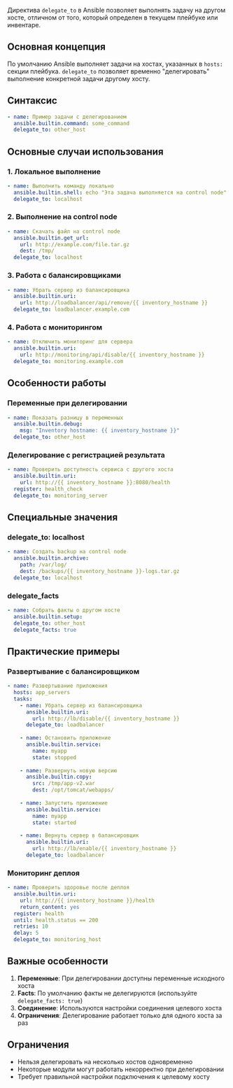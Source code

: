 Директива `delegate_to` в Ansible позволяет выполнять задачу на другом хосте, отличном от того, который определен в текущем плейбуке или инвентаре.

## Основная концепция

По умолчанию Ansible выполняет задачи на хостах, указанных в `hosts:` секции плейбука. `delegate_to` позволяет временно "делегировать" выполнение конкретной задачи другому хосту.

## Синтаксис

```yaml
- name: Пример задачи с делегированием
  ansible.builtin.command: some_command
  delegate_to: other_host
```

## Основные случаи использования

### 1. Локальное выполнение

```yaml
- name: Выполнить команду локально
  ansible.builtin.shell: echo "Эта задача выполняется на control node"
  delegate_to: localhost
```

### 2. Выполнение на control node

```yaml
- name: Скачать файл на control node
  ansible.builtin.get_url:
    url: http://example.com/file.tar.gz
    dest: /tmp/
  delegate_to: localhost
```

### 3. Работа с балансировщиками

```yaml
- name: Убрать сервер из балансировщика
  ansible.builtin.uri:
    url: http://loadbalancer/api/remove/{{ inventory_hostname }}
  delegate_to: loadbalancer.example.com
```

### 4. Работа с мониторингом

```yaml
- name: Отключить мониторинг для сервера
  ansible.builtin.uri:
    url: http://monitoring/api/disable/{{ inventory_hostname }}
  delegate_to: monitoring.example.com
```

## Особенности работы

### Переменные при делегировании

```yaml
- name: Показать разницу в переменных
  ansible.builtin.debug:
    msg: "Inventory hostname: {{ inventory_hostname }}"
  delegate_to: other_host
```

### Делегирование с регистрацией результата

```yaml
- name: Проверить доступность сервиса с другого хоста
  ansible.builtin.uri:
    url: http://{{ inventory_hostname }}:8080/health
  register: health_check
  delegate_to: monitoring_server
```

## Специальные значения

### delegate_to: localhost

```yaml
- name: Создать backup на control node
  ansible.builtin.archive:
    path: /var/log/
    dest: /backups/{{ inventory_hostname }}-logs.tar.gz
  delegate_to: localhost
```

### delegate_facts

```yaml
- name: Собрать факты о другом хосте
  ansible.builtin.setup:
  delegate_to: other_host
  delegate_facts: true
```

## Практические примеры

### Развертывание с балансировщиком

```yaml
- name: Развертывание приложения
  hosts: app_servers
  tasks:
    - name: Убрать сервер из балансировщика
      ansible.builtin.uri:
        url: http://lb/disable/{{ inventory_hostname }}
      delegate_to: loadbalancer
    
    - name: Остановить приложение
      ansible.builtin.service:
        name: myapp
        state: stopped
    
    - name: Развернуть новую версию
      ansible.builtin.copy:
        src: /tmp/app-v2.war
        dest: /opt/tomcat/webapps/
    
    - name: Запустить приложение
      ansible.builtin.service:
        name: myapp
        state: started
    
    - name: Вернуть сервер в балансировщик
      ansible.builtin.uri:
        url: http://lb/enable/{{ inventory_hostname }}
      delegate_to: loadbalancer
```

### Мониторинг деплоя

```yaml
- name: Проверить здоровье после деплоя
  ansible.builtin.uri:
    url: http://{{ inventory_hostname }}/health
    return_content: yes
  register: health
  until: health.status == 200
  retries: 10
  delay: 5
  delegate_to: monitoring_host
```

## Важные особенности

1. **Переменные**: При делегировании доступны переменные исходного хоста
2. **Facts**: По умолчанию факты не делегируются (используйте `delegate_facts: true`)
3. **Соединение**: Используются настройки соединения целевого хоста
4. **Ограничения**: Делегирование работает только для одного хоста за раз

## Ограничения

- Нельзя делегировать на несколько хостов одновременно
- Некоторые модули могут работать некорректно при делегировании
- Требует правильной настройки подключения к целевому хосту

